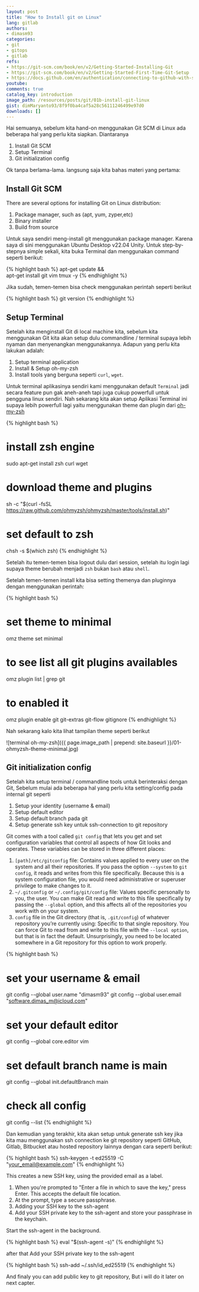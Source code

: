 ```yaml
---
layout: post
title: "How to Install git on Linux"
lang: gitlab
authors:
- dimasm93
categories:
- git
- gitops
- gitlab
refs: 
- https://git-scm.com/book/en/v2/Getting-Started-Installing-Git
- https://git-scm.com/book/en/v2/Getting-Started-First-Time-Git-Setup
- https://docs.github.com/en/authentication/connecting-to-github-with-ssh/generating-a-new-ssh-key-and-adding-it-to-the-ssh-agent
youtube: 
comments: true
catalog_key: introduction
image_path: /resources/posts/git/01b-install-git-linux
gist: dimMaryanto93/8f9f0ba4caf5a28c56111246499e97d0
downloads: []
---
```


Hai semuanya, sebelum kita hand-on menggunakan Git SCM di Linux ada beberapa hal yang perlu kita siapkan. Diantaranya

1. Install Git SCM
2. Setup Terminal
3. Git initialization config

Ok tanpa berlama-lama. langsung saja kita bahas materi yang pertama:

<!--more-->

## Install Git SCM

There are several options for installing Git on Linux distribution:

1. Package manager, such as (apt, yum, zyper,etc)
2. Binary installer
3. Build from source

Untuk saya sendiri meng-install git menggunakan package manager. Karena saya di sini menggunakan Ubuntu Desktop v22.04 Unity. Untuk step-by-stepnya simple sekali, kita buka Terminal dan menggunakan command seperti berikut:

{% highlight bash %}
apt-get update && \
apt-get install git vim tmux -y
{% endhighlight %}

Jika sudah, temen-temen bisa check menggunakan perintah seperti berikut

{% highlight bash %}
git version
{% endhighlight %}

## Setup Terminal

Setelah kita menginstall Git di local machine kita, sebelum kita menggunakan Git kita akan setup dulu commandline / terminal supaya lebih nyaman dan menyenangkan menggunakannya. Adapun yang perlu kita lakukan adalah:

1. Setup terminal application
2. Install & Setup oh-my-zsh
3. Install tools yang berguna seperti `curl`, `wget`.

Untuk terminal aplikasinya sendiri kami menggunakan default `Terminal` jadi secara feature pun gak aneh-aneh tapi juga cukup powerfull untuk pengguna linux sendiri. Nah sekarang kita akan setup Aplikasi Terminal ini supaya lebih powerfull lagi yaitu menggunakan theme dan plugin dari [oh-my-zsh](https://ohmyz.sh/)

{% highlight bash %}
# install zsh engine
sudo apt-get install zsh curl wget

# download theme and plugins
sh -c "$(curl -fsSL https://raw.github.com/ohmyzsh/ohmyzsh/master/tools/install.sh)"

# set default to zsh
chsh -s $(which zsh)
{% endhighlight %}

Setelah itu temen-temen bisa logout dulu dari session, setelah itu login lagi supaya theme berubah menjadi `zsh` bukan `bash` atau `shell`.

Setelah temen-temen install kita bisa setting themenya dan pluginnya dengan menggunakan perintah:

{% highlight bash %}
# set theme to minimal
omz theme set minimal

# to see list all git plugins availables
omz plugin list | grep git

# to enabled it
omz plugin enable git git-extras git-flow gitignore
{% endhighlight %}

Nah sekarang kalo kita lihat tampilan theme seperti berikut

![terminal oh-my-zsh]({{ page.image_path | prepend: site.baseurl }}/01-ohmyzsh-theme-minimal.jpg)

## Git initialization config

Setelah kita setup terminal / commandline tools untuk berinteraksi dengan Git, Sebelum mulai ada beberapa hal yang perlu kita setting/config pada internal git seperti

1. Setup your identity (username & email)
2. Setup default editor
3. Setup default branch pada git
4. Setup generate ssh key untuk ssh-connection to git repository

Git comes with a tool called `git config` that lets you get and set configuration variables that control all aspects of how Git looks and operates. These variables can be stored in three different places:

1. `[path]/etc/gitconfig` file: Contains values applied to every user on the system and all their repositories. If you pass the option `--system` to `git config`, it reads and writes from this file specifically. Because this is a system configuration file, you would need administrative or superuser privilege to make changes to it.
2. `~/.gitconfig` or `~/.config/git/config` file: Values specific personally to you, the user. You can make Git read and write to this file specifically by passing the `--global` option, and this affects all of the repositories you work with on your system.
3. `config` file in the Git directory (that is, `.git/config`) of whatever repository you’re currently using: Specific to that single repository. You can force Git to read from and write to this file with the `--local option`, but that is in fact the default. Unsurprisingly, you need to be located somewhere in a Git repository for this option to work properly.

{% highlight bash %}
# set your username & email
git config --global user.name "dimasm93"
git config --global user.email "software.dimas_m@icloud.com"

# set your default editor
git config --global core.editor vim

# set default branch name is main
git config --global init.defaultBranch main

# check all config
git config --list
{% endhighlight %}

Dan kemudian yang terakhir, kita akan setup untuk generate ssh key jika kita mau menggunakan ssh connection ke git repository seperti GitHub, Gitlab, Bitbucket atau hosted repository lainnya dengan cara seperti berikut:

{% highlight bash %}
ssh-keygen -t ed25519 -C "your_email@example.com"
{% endhighlight %}

This creates a new SSH key, using the provided email as a label. 

1. When you're prompted to "Enter a file in which to save the key," press Enter. This accepts the default file location.
2. At the prompt, type a secure passphrase.
3. Adding your SSH key to the ssh-agent
4. Add your SSH private key to the ssh-agent and store your passphrase in the keychain.

Start the ssh-agent in the background.

{% highlight bash %}
eval "$(ssh-agent -s)"
{% endhighlight %}

after that Add your SSH private key to the ssh-agent

{% highlight bash %}
ssh-add ~/.ssh/id_ed25519
{% endhighlight %}

And finaly you can add public key to git repository, But i will do it later on next capter.